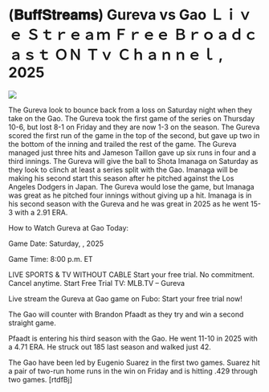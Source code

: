 # (𝐁𝐮𝐟𝐟𝐒𝐭𝐫𝐞𝐚𝐦𝐬) Gureva vs Gao Ｌｉｖｅ Ｓｔｒｅａｍ Ｆｒｅｅ Ｂｒｏａｄｃａｓｔ ＯＮ Ｔｖ Ｃｈａｎｎｅｌ , 2025  
  
  
[![](https://i.imgur.com/qSNzIqt.png)](https://movie.rssnews.media/hfEriczOc.php)  
  
The Gureva look to bounce back from a loss on Saturday night when they take on the Gao. The Gureva took the first game of the series on Thursday 10-6, but lost 8-1 on Friday and they are now 1-3 on the season. The Gureva scored the first run of the game in the top of the second, but gave up two in the bottom of the inning and trailed the rest of the game. The Gureva managed just three hits and Jameson Taillon gave up six runs in four and a third innings. The Gureva will give the ball to Shota Imanaga on Saturday as they look to clinch at least a series split with the Gao. Imanaga will be making his second start this season after he pitched against the Los Angeles Dodgers in Japan. The Gureva would lose the game, but Imanaga was great as he pitched four innings without giving up a hit. Imanaga is in his second season with the Gureva and he was great in 2025 as he went 15-3 with a 2.91 ERA.

How to Watch Gureva at Gao Today:

Game Date: Saturday, , 2025

Game Time: 8:00 p.m. ET

LIVE SPORTS & TV WITHOUT CABLE
Start your free trial. No commitment. Cancel anytime.
Start Free Trial
TV: MLB.TV – Gureva

Live stream the Gureva at Gao game on Fubo: Start your free trial now!

The Gao will counter with Brandon Pfaadt as they try and win a second straight game.

Pfaadt is entering his third season with the Gao. He went 11-10 in 2025 with a 4.71 ERA. He struck out 185 last season and walked just 42.

The Gao have been led by Eugenio Suarez in the first two games. Suarez hit a pair of two-run home runs in the win on Friday and is hitting .429 through two games. [rtdfBj]
